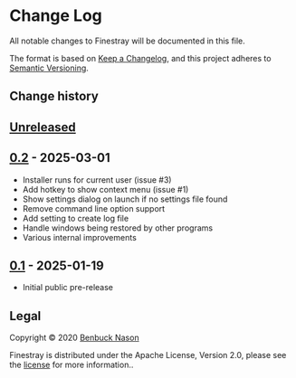 # Change Log

All notable changes to Finestray will be documented in this file.

The format is based on [Keep a Changelog](https://keepachangelog.com/en/1.0.0/),
and this project adheres to [Semantic Versioning](https://semver.org/spec/v2.0.0.html).

## Change history

## [Unreleased]

## [0.2] - 2025-03-01

- Installer runs for current user (issue #3)
- Add hotkey to show context menu (issue #1)
- Show settings dialog on launch if no settings file found
- Remove command line option support
- Add setting to create log file
- Handle windows being restored by other programs
- Various internal improvements

## [0.1] - 2025-01-19

- Initial public pre-release

[unreleased]: https://github.com/benbuck/finestray/compare/v0.2...HEAD
[0.2]: https://github.com/benbuck/finestray/compare/v0.1...v0.2
[0.1]: https://github.com/benbuck/finestray/releases/tag/v0.1

## Legal

Copyright &copy; 2020 [Benbuck Nason](https://github.com/benbuck)

Finestray is distributed under the Apache License, Version 2.0, please see the [license](LICENSE) for more information..
